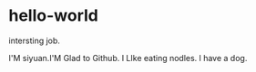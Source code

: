 # hello-world
intersting  job.

I'M siyuan.I'M  Glad  to  Github. 
I  LIke eating  nodles.
l  have  a  dog.
